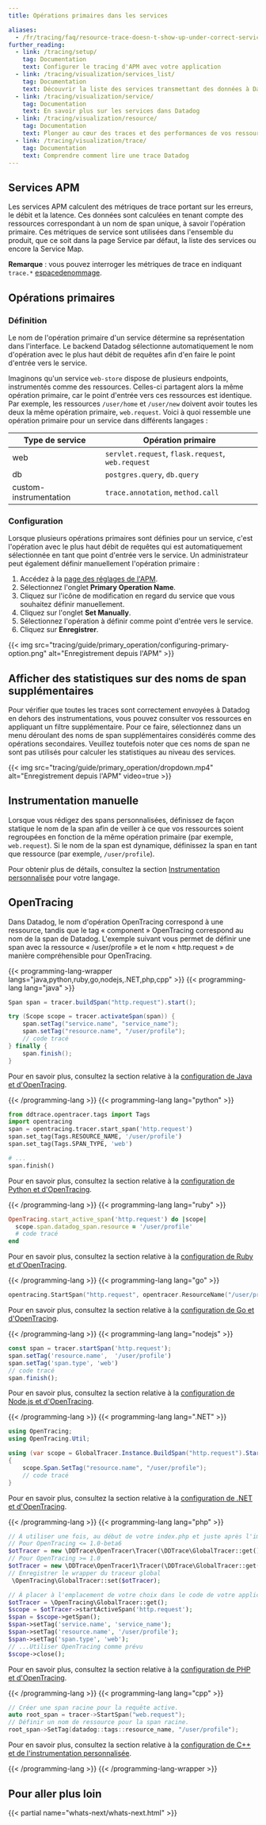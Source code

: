 ```yaml
---
title: Opérations primaires dans les services

aliases:
  - /fr/tracing/faq/resource-trace-doesn-t-show-up-under-correct-service/
further_reading:
  - link: /tracing/setup/
    tag: Documentation
    text: Configurer le tracing d'APM avec votre application
  - link: /tracing/visualization/services_list/
    tag: Documentation
    text: Découvrir la liste des services transmettant des données à Datadog
  - link: /tracing/visualization/service/
    tag: Documentation
    text: En savoir plus sur les services dans Datadog
  - link: /tracing/visualization/resource/
    tag: Documentation
    text: Plonger au cœur des traces et des performances de vos ressources
  - link: /tracing/visualization/trace/
    tag: Documentation
    text: Comprendre comment lire une trace Datadog
---
```

## Services APM

Les services APM calculent des métriques de trace portant sur les erreurs, le débit et la latence. Ces données sont calculées en tenant compte des ressources correspondant à un nom de span unique, à savoir l'opération primaire. Ces métriques de service sont utilisées dans l'ensemble du produit, que ce soit dans la page Service par défaut, la liste des services ou encore la Service Map.

**Remarque** : vous pouvez interroger les métriques de trace en indiquant `trace.*` [espacedenommage][1].

## Opérations primaires
### Définition

Le nom de l'opération primaire d'un service détermine sa représentation dans l'interface. Le backend Datadog sélectionne automatiquement le nom d'opération avec le plus haut débit de requêtes afin d'en faire le point d'entrée vers le service.

Imaginons qu'un service `web-store` dispose de plusieurs endpoints, instrumentés comme des ressources. Celles-ci partagent alors la même opération primaire, car le point d'entrée vers ces ressources est identique. Par exemple, les ressources `/user/home` et `/user/new` doivent avoir toutes les deux la même opération primaire, `web.request`. Voici à quoi ressemble une opération primaire pour un service dans différents langages :

| Type de service           | Opération primaire                                 |
|------------------------|---------------------------------------------------|
| web                    | `servlet.request`, `flask.request`, `web.request` |
| db                     | `postgres.query`, `db.query`                      |
| custom-instrumentation | `trace.annotation`, `method.call`                 |

### Configuration

Lorsque plusieurs opérations primaires sont définies pour un service, c'est l'opération avec le plus haut débit de requêtes qui est automatiquement sélectionnée en tant que point d'entrée vers le service. Un administrateur peut également définir manuellement l'opération primaire :

1. Accédez à la [page des réglages de l'APM][2].
2. Sélectionnez l'onglet **Primary Operation Name**.
3. Cliquez sur l'icône de modification en regard du service que vous souhaitez définir manuellement.
4. Cliquez sur l'onglet **Set Manually**.
5. Sélectionnez l'opération à définir comme point d'entrée vers le service.
6. Cliquez sur **Enregistrer**.

{{< img src="tracing/guide/primary_operation/configuring-primary-option.png" alt="Enregistrement depuis l'APM" >}}

## Afficher des statistiques sur des noms de span supplémentaires

Pour vérifier que toutes les traces sont correctement envoyées à Datadog en dehors des instrumentations, vous pouvez consulter vos ressources en appliquant un filtre supplémentaire. Pour ce faire, sélectionnez dans un menu déroulant des noms de span supplémentaires considérés comme des opérations secondaires. Veuillez toutefois noter que ces noms de span ne sont pas utilisés pour calculer les statistiques au niveau des services.

{{< img src="tracing/guide/primary_operation/dropdown.mp4" alt="Enregistrement depuis l'APM" video=true >}}

## Instrumentation manuelle

Lorsque vous rédigez des spans personnalisées, définissez de façon statique le nom de la span afin de veiller à ce que vos ressources soient regroupées en fonction de la même opération primaire (par exemple, `web.request`). Si le nom de la span est dynamique, définissez la span en tant que ressource (par exemple, `/user/profile`).

Pour obtenir plus de détails, consultez la section [Instrumentation personnalisée][3] pour votre langage.

## OpenTracing

Dans Datadog, le nom d'opération OpenTracing correspond à une ressource, tandis que le tag « component » OpenTracing correspond au nom de la span de Datadog. L'exemple suivant vous permet de définir une span avec la ressource « /user/profile » et le nom « http.request » de manière compréhensible pour OpenTracing.

{{< programming-lang-wrapper langs="java,python,ruby,go,nodejs,.NET,php,cpp" >}}
{{< programming-lang lang="java" >}}



```java
Span span = tracer.buildSpan("http.request").start();

try (Scope scope = tracer.activateSpan(span)) {
    span.setTag("service.name", "service_name");
    span.setTag("resource.name", "/user/profile");
    // code tracé
} finally {
    span.finish();
}

```

Pour en savoir plus, consultez la section relative à la [configuration de Java et d'OpenTracing][1].


[1]: /fr/tracing/setup_overview/open_standards/java/#opentracing
{{< /programming-lang >}}
{{< programming-lang lang="python" >}}

```python
from ddtrace.opentracer.tags import Tags
import opentracing
span = opentracing.tracer.start_span('http.request')
span.set_tag(Tags.RESOURCE_NAME, '/user/profile')
span.set_tag(Tags.SPAN_TYPE, 'web')

# ...
span.finish()

```

Pour en savoir plus, consultez la section relative à la [configuration de Python et d'OpenTracing][1].


[1]: /fr/tracing/setup_overview/open_standards/python/#opentracing
{{< /programming-lang >}}
{{< programming-lang lang="ruby" >}}


```ruby
OpenTracing.start_active_span('http.request') do |scope|
  scope.span.datadog_span.resource = '/user/profile'
  # code tracé
end
```
Pour en savoir plus, consultez la section relative à la [configuration de Ruby et d'OpenTracing][1].


[1]: /fr/tracing/setup_overview/open_standards/ruby/#opentracing
{{< /programming-lang >}}
{{< programming-lang lang="go" >}}


```go
opentracing.StartSpan("http.request", opentracer.ResourceName("/user/profile"))
```

Pour en savoir plus, consultez la section relative à la [configuration de Go et d'OpenTracing][1].


[1]: /fr/tracing/setup_overview/open_standards/go/#opentracing
{{< /programming-lang >}}
{{< programming-lang lang="nodejs" >}}


```javascript
const span = tracer.startSpan('http.request');
span.setTag('resource.name',  '/user/profile')
span.setTag('span.type', 'web')
// code tracé
span.finish();
```

Pour en savoir plus, consultez la section relative à la [configuration de Node.js et d'OpenTracing][1].


[1]: /fr/tracing/setup_overview/open_standards/nodejs/#opentracing
{{< /programming-lang >}}
{{< programming-lang lang=".NET" >}}


```csharp
using OpenTracing;
using OpenTracing.Util;

using (var scope = GlobalTracer.Instance.BuildSpan("http.request").StartActive(finishSpanOnDispose: true))
{
    scope.Span.SetTag("resource.name", "/user/profile");
    // code tracé
}

```

Pour en savoir plus, consultez la section relative à la [configuration de .NET et d'OpenTracing][1].


[1]: /fr/tracing/setup_overview/open_standards/dotnet/#opentracing
{{< /programming-lang >}}
{{< programming-lang lang="php" >}}


```php
// À utiliser une fois, au début de votre index.php et juste après l'importation du chargeur automatique de Composer.
// Pour OpenTracing <= 1.0-beta6
$otTracer = new \DDTrace\OpenTracer\Tracer(\DDTrace\GlobalTracer::get());
// Pour OpenTracing >= 1.0
$otTracer = new \DDTrace\OpenTracer1\Tracer(\DDTrace\GlobalTracer::get());
// Enregistrer le wrapper du traceur global
 \OpenTracing\GlobalTracer::set($otTracer);

// À placer à l'emplacement de votre choix dans le code de votre application
$otTracer = \OpenTracing\GlobalTracer::get();
$scope = $otTracer->startActiveSpan('http.request');
$span = $scope->getSpan();
$span->setTag('service.name', 'service_name');
$span->setTag('resource.name', '/user/profile');
$span->setTag('span.type', 'web');
// ...Utiliser OpenTracing comme prévu
$scope->close();
```

Pour en savoir plus, consultez la section relative à la [configuration de PHP et d'OpenTracing][1].


[1]: /fr/tracing/setup_overview/open_standards/php/#opentracing
{{< /programming-lang >}}
{{< programming-lang lang="cpp" >}}


```cpp
// Créer une span racine pour la requête active.
auto root_span = tracer->StartSpan("web.request");
// Définir un nom de ressource pour la span racine.
root_span->SetTag(datadog::tags::resource_name, "/user/profile");
```

Pour en savoir plus, consultez la section relative à la [configuration de C++ et de l'instrumentation personnalisée][1].


[1]: /fr/tracing/setup_overview/custom_instrumentation/cpp/#manually-instrument-a-method
{{< /programming-lang >}}
{{< /programming-lang-wrapper >}}


## Pour aller plus loin

{{< partial name="whats-next/whats-next.html" >}}


[1]: /fr/tracing/guide/metrics_namespace/
[2]: https://app.datadoghq.com/apm/settings
[3]: /fr/tracing/setup_overview/custom_instrumentation/
